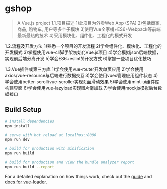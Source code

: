 # gshop
> A Vue.js project
1.1.项目描述
1)此项目为外卖Web App (SPA)
2)包括商家, 商品, 购物车, 用户等多个子模块
3)使用Vue全家桶+ES6+Webpack等前端最新最热的技术
4)采用模块化、组件化、工程化的模式开发

1.2.流程及开发方法
1)熟悉一个项目的开发流程
2)学会组件化、模块化、工程化的开发模式
3)掌握使用vue-cli脚手架初始化Vue.js项目
4)学会模拟json后端数据，实现前后端分离开发
5)学会ES6+eslint的开发方式
6)掌握一些项目优化技巧

1.3.Vue插件或第三方库
1)学会使用vue-router开发单页应用
2)学会使用axios/vue-resource与后端进行数据交互
3)学会使用vuex管理应用组件状态
4)学会使用better-scroll/vue-scroller实现页面滑动效果
5)学会使用mint-ui组件库构建界面
6)学会使用vue-lazyload实现图片惰加载
7)学会使用mockjs模拟后台数据接口

## Build Setup

``` bash
# install dependencies
npm install

# serve with hot reload at localhost:8080
npm run dev

# build for production with minification
npm run build

# build for production and view the bundle analyzer report
npm run build --report
```

For a detailed explanation on how things work, check out the [guide](http://vuejs-templates.github.io/webpack/) and [docs for vue-loader](http://vuejs.github.io/vue-loader).
